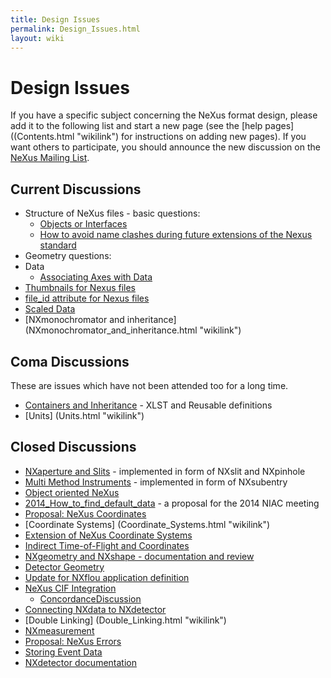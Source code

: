 ```yaml
---
title: Design Issues
permalink: Design_Issues.html
layout: wiki
---
```

Design Issues
=============

If you have a specific subject concerning the NeXus format design,
please add it to the following list and start a new page (see the [help
pages]((Contents.html "wikilink") for instructions on adding new pages).
If you want others to participate, you should announce the new
discussion on the [NeXus Mailing
List](http://lists.nexusformat.org/mailman/listinfo/nexus).

Current Discussions
-------------------

-   Structure of NeXus files - basic questions:
    -   [Objects or Interfaces](Objects_or_Interfaces.html "wikilink")
    -   [How to avoid name clashes during future extensions of the Nexus
        standard](How_to_avoid_name_clashes_during_future_extensions_of_the_Nexus_standard.html "wikilink")
-   Geometry questions:
-   Data
    -   [Associating Axes with
        Data](Associating_Axes_with_Data.html "wikilink")
-   [Thumbnails for Nexus files](Thumbnails_for_Nexus_files.html "wikilink")
-   [file\_id attribute for Nexus
    files](file_id_attribute_for_Nexus_files.html "wikilink")
-   [Scaled Data](Scaled_Data.html "wikilink")
-   [NXmonochromator and
    inheritance] (NXmonochromator_and_inheritance.html "wikilink")

Coma Discussions
----------------

These are issues which have not been attended too for a long time.

-   [Containers and
    Inheritance](Containers_and_Inheritance.html "wikilink") - XLST and
    Reusable definitions
-   [Units] (Units.html "wikilink")

Closed Discussions
------------------

-   [NXaperture and Slits](NXaperture_and_Slits.html "wikilink") -
    implemented in form of NXslit and NXpinhole
-   [Multi Method Instruments](Multi_Method_Instruments.html "wikilink") -
    implemented in form of NXsubentry
-   [Object oriented NeXus](OO-NeXus.html "wikilink")
-   [2014\_How\_to\_find\_default\_data](2014_How_to_find_default_data.html "wikilink") -
    a proposal for the 2014 NIAC meeting
-   [Proposal: NeXus
    Coordinates](Proposal_NeXus_Coordinates.html "wikilink")
-   [Coordinate Systems] (Coordinate_Systems.html "wikilink")
-   [Extension of NeXus Coordinate
    Systems](Extension_of_NeXus_Coordinate_Systems.html "wikilink")
-   [Indirect Time-of-Flight and
    Coordinates](Indirect_Time-of-Flight_and_Coordinates.html "wikilink")
-   [NXgeometry and NXshape - documentation and
    review](NXgeometry_and_NXshape_-_documentation_and_review.html "wikilink")
-   [Detector Geometry](Detector_Geometry.html "wikilink")
-   [Update for NXflou application
    definition](Update_for_NXflou_application_definition.html "wikilink")
-   [NeXus CIF Integration](NeXus_CIF_Integration.html "wikilink")
    -   [ConcordanceDiscussion](ConcordanceDiscussion.html "wikilink")
-   [Connecting NXdata to
    NXdetector](Connecting_NXdata_to_NXdetector.html "wikilink")
-   [Double Linking] (Double_Linking.html "wikilink")
-   [NXmeasurement](NXmeasurement.html "wikilink")
-   [Proposal: NeXus Errors](Proposal_NeXus_Errors.html "wikilink")
-   [Storing Event Data](Storing_Event_Data.html "wikilink")
-   [NXdetector documentation](NXdetector_documentation.html "wikilink")
